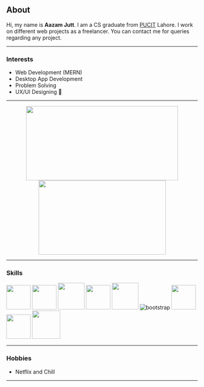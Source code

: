 <h2>About</h2>

<span>
  Hi, my name is <b>Aazam Jutt</b>.
I am a CS graduate from <a href="http://pucit.edu.pk">PUCIT</a> Lahore. I work on different web projects as a freelancer. You can contact me for queries regarding any project.
</span>

----

<h3>Interests</h3>
<ul>
  <li>Web Development (MERN)</li>
  <li>Desktop App Development</li>
  <li>Problem Solving</li>
  <li>UX/UI Designing 🎨</li>
</ul>
  
----

<div align="center">
  <img height="195" src="https://github-readme-stats.vercel.app/api?username=AazamJutt&theme=tokyonight&show_icons=true&hide_border=true" width="400px"/>
  <img height="195" src="https://github-readme-stats.vercel.app/api/top-langs/?username=AazamJutt&layout=compact&langs_count=6&theme=tokyonight&hide_border=true" width="335px"/>
</div>

----

<h3>Skills</h3>

<span><img src="https://plumbr.io/app/uploads/2019/06/java.png" height="64px"></span>
<span><img src="https://upload.wikimedia.org/wikipedia/commons/thumb/6/61/HTML5_logo_and_wordmark.svg/512px-HTML5_logo_and_wordmark.svg.png" height="64px"></span>
<span><img src="https://cdn.freebiesupply.com/logos/large/2x/css3-logo-png-transparent.png" height="70px"></span>
<span><img src="https://upload.wikimedia.org/wikipedia/commons/thumb/a/a7/React-icon.svg/1280px-React-icon.svg.png" height="64px"></span>
<img src="https://cdn.freelogovectors.net/wp-content/uploads/2021/08/node-js-logo-freelogovectors.net_.png" height="70px">
![bootstrap](https://github.com/faatehsultan/faatehsultan/blob/master/assets/bootstrap.png) 
<span><img src="https://cdn3.iconfinder.com/data/icons/logos-and-brands-adobe/512/267_Python-512.png" height="64px"></span>
<span><img src="https://user-images.githubusercontent.com/42747200/46140125-da084900-c26d-11e8-8ea7-c45ae6306309.png" height="64px"></span>
<span><img src="https://brandlogos.net/wp-content/uploads/2021/05/adobe-xd-logo.png" height="74px"></span>

----

<h3>Hobbies</h3>
<ul>
  <li>Netflix and Chill</li>
</ul>

----
